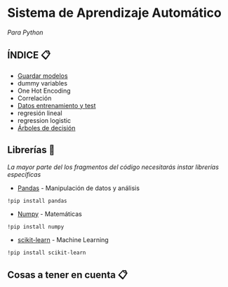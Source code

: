 # Sistema de Aprendizaje Automático

_Para Python_

##  ÍNDICE 📋

- [Guardar modelos](https://github.com/SergiSvK/SAA/tree/main/Guardar%20Modelos)
- dummy variables
- One Hot Encoding
- Correlación
- [Datos entrenamiento y test](https://github.com/SergiSvK/SAA/tree/main/Datos%20entrenamiento%20y%20test)
- regresión lineal
- regression logistic
- [Árboles de decisión](https://github.com/SergiSvK/SAA/tree/main/Arboles%20de%20Decisiones)


## Librerías 🚀

_La mayor parte del los fragmentos del código necesitarás instar librerías específicas_

* [Pandas](https://pandas.pydata.org/) - Manipulación de datos y análisis

```console
!pip install pandas
```

* [Numpy](https://numpy.org/) - Matemáticas

```console
!pip install numpy
```
* [scikit-learn](https://scikit-learn.org/stable/) - Machine Learning

```console
!pip install scikit-learn
```

## Cosas a tener en cuenta 📋